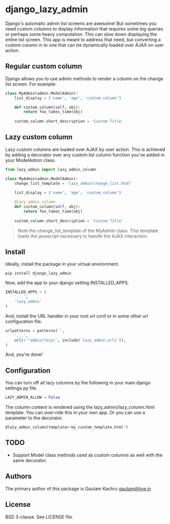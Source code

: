 # django_lazy_admin

Django's automatic admin list screens are awesome! But sometimes you need custom columns to display information that requires some big queries or perhaps some heavy computation. This can slow down displaying the entire list screen. This app is meant to address that need, but converting a custom column in to one that can be dynamically loaded over AJAX on user action.

## Regular custom column

Django allows you to use admin methods to render a column on the change list screen. For example:

```python
class MyAdmin(admin.ModelAdmin):
    list_display = ('name', 'age', 'custom_column')

    def custom_column(self, obj):
        return foo_takes_time(obj)
    
    custom_column.short_description = 'Custom Title'
```

## Lazy custom column

Lazy custom columns are loaded over AJAX by user action. This is achieved by adding a decorator over any custom list column function you've added in your ModelAdmin class.

```python
from lazy_admin import lazy_admin_column

class MyAdmin(admin.ModelAdmin):
    change_list_template = 'lazy_admin/change_list.html'
    
    list_display = ('name', 'age', 'custom_column')

    @lazy_admin_column
    def custom_column(self, obj):
        return foo_takes_time(obj)
    
    custom_column.short_description = 'Custom Title'
```

> Note the change_list_template of the MyAdmin class. This template loads the javascript necessary to handle the AJAX interaction.

## Install

Ideally, install the package in your virtual environment.

```
pip install django_lazy_admin
```

Now, add the app to your django setting INSTALLED_APPS.

```python
INSTALLED_APPS = (
    '...',
    'lazy_admin'
)
```

And, install the URL handler in your root url conf or in some other url configuration file.

```python
urlpatterns = patterns('',
    '...',
    url(r'^admin/lazy/', include('lazy_admin.urls')),
)
```

And, you're done!

## Configuration

You can turn off all lazy columns by the following in your main django settings.py file.

```python
LAZY_ADMIN_ALLOW = False
```

The column content is rendered using the lazy_admin/lazy_column.html template. You can over-ride this in your own app. Or you can use a parameter to the decorator.

```
@lazy_admin_column(template='my_custom_template.html')
```

## TODO

- Support Model class methods used as custom columns as well with the same decorator.


## Authors

The primary author of this package is Gautam Kachru <gautam@live.in>

## License

BSD 3-clause. See LICENSE file.

